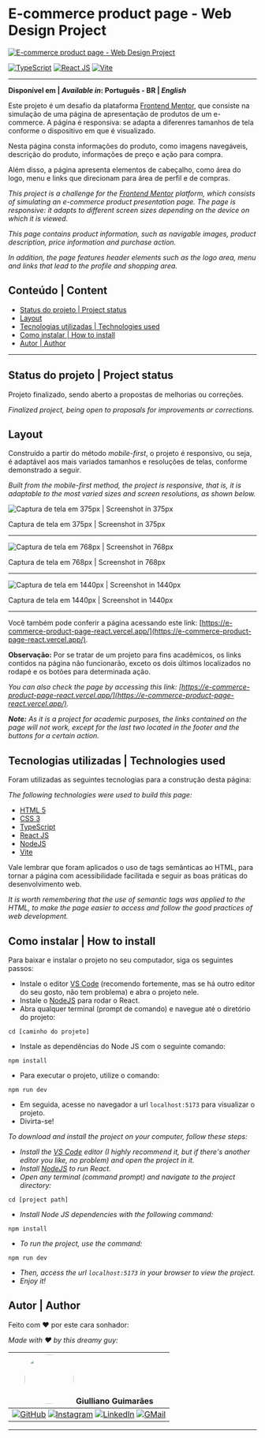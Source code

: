 # E-commerce product page - Web Design Project

[![E-commerce product page - Web Design Project](/src/assets/images/screenshots/gif-e-commerce.gif)](https://e-commerce-product-page-react.vercel.app/)

[![TypeScript](https://img.shields.io/badge/TypeScript-3178C6?style=flat&logo=typescript&logoColor=white)](https://www.typescriptlang.org/)
[![React JS](https://img.shields.io/badge/React%20JS-58C4DC?style=flat&logo=react&logoColor=white)](https://react.dev/)
[![Vite](https://img.shields.io/badge/Vite-db2777?style=flat&logo=vite&logoColor=white)](https://vite.dev/)

---
**Disponível em | _Available in_: Português - BR | _English_**

Este projeto é um desafio da plataforma [Frontend Mentor](https://www.frontendmentor.io/challenges/ecommerce-product-page-UPsZ9MJp6), que consiste na simulação de uma página de apresentação de produtos de um e-commerce. A página é responsiva: se adapta a diferenres tamanhos de tela conforme o dispositivo em que é visualizado.

Nesta página consta informações do produto, como imagens navegáveis, descrição do produto, informações de preço e ação para compra.

Além disso, a página apresenta elementos de cabeçalho, como área do logo, menu e links que direcionam para área de perfil e de compras.

*This project is a challenge for the [Frontend Mentor](https://www.frontendmentor.io/challenges/ecommerce-product-page-UPsZ9MJp6) platform, which consists of simulating an e-commerce product presentation page. The page is responsive: it adapts to different screen sizes depending on the device on which it is viewed.*

*This page contains product information, such as navigable images, product description, price information and purchase action.*

*In addition, the page features header elements such as the logo area, menu and links that lead to the profile and shopping area.*

## Conteúdo | Content

- [Status do projeto | Project status](#status-do-projeto--project-status)
- [Layout](#layout)
- [Tecnologias utilizadas | Technologies used](#tecnologias-utilizadas--technologies-used)
- [Como instalar | How to install](#como-instalar--how-to-install)
- [Autor | Author](#autor--author)

---

## Status do projeto | Project status

Projeto finalizado, sendo aberto a propostas de melhorias ou correções.

*Finalized project, being open to proposals for improvements or corrections.*

## Layout

Construído a partir do método *mobile-first*, o projeto é responsivo, ou seja, é adaptável aos mais variados tamanhos e resoluções de telas, conforme demonstrado a seguir.

*Built from the mobile-first method, the project is responsive, that is, it is adaptable to the most varied sizes and screen resolutions, as shown below.*

![Captura de tela em 375px | Screenshot in 375px](/src/assets/images/screenshots/Screenshot-375px.jpeg)

Captura de tela em 375px | Screenshot in 375px

---

![Captura de tela em 768px | Screenshot in 768px](/src/assets/images/screenshots/Screenshot-768px.jpeg)

Captura de tela em 768px | Screenshot in 768px

---

![Captura de tela em 1440px | Screenshot in 1440px](/src/assets/images/screenshots/Screenshot-1440px.jpeg)

Captura de tela em 1440px | Screenshot in 1440px

---

Você também pode conferir a página acessando este link: [https://e-commerce-product-page-react.vercel.app/](https://e-commerce-product-page-react.vercel.app/).

**Observação:** Por se tratar de um projeto para fins acadêmicos, os links contidos na página não funcionarão, exceto os dois últimos localizados no rodapé e os botões para determinada ação.

*You can also check the page by accessing this link: [https://e-commerce-product-page-react.vercel.app/](https://e-commerce-product-page-react.vercel.app/).*

*__Note:__ As it is a project for academic purposes, the links contained on the page will not work, except for the last two located in the footer and the buttons for a certain action.*

## Tecnologias utilizadas | Technologies used

Foram utilizadas as seguintes tecnologias para a construção desta página:

*The following technologies were used to build this page:*

- [HTML 5](https://developer.mozilla.org/pt-BR/docs/Web/HTML)
- [CSS 3](https://developer.mozilla.org/pt-BR/docs/Web/CSS)
- [TypeScript](https://www.typescriptlang.org/)
- [React JS](https://react.dev/)
- [NodeJS](https://nodejs.org/en)
- [Vite](https://vite.dev/)

Vale lembrar que foram aplicados o uso de tags semânticas ao HTML, para tornar a página com acessibilidade facilitada e seguir as boas práticas do desenvolvimento web.

*It is worth remembering that the use of semantic tags was applied to the HTML, to make the page easier to access and follow the good practices of web development.*

## Como instalar | How to install

Para baixar e instalar o projeto no seu computador, siga os seguintes passos:

- Instale o editor [VS Code](https://code.visualstudio.com/) (recomendo fortemente, mas se há outro editor do seu gosto, não tem problema) e abra o projeto nele.
- Instale o [NodeJS](https://nodejs.org/en) para rodar o React.
- Abra qualquer terminal (prompt de comando) e navegue até o diretório do projeto:
```
cd [caminho do projeto]
```
- Instale as dependências do Node JS com o seguinte comando:
```
npm install
```
- Para executar o projeto, utilize o comando:
```
npm run dev
```
- Em seguida, acesse no navegador a url ```localhost:5173``` para visualizar o projeto.
- Divirta-se!

*To download and install the project on your computer, follow these steps:*

- *Install the [VS Code](https://code.visualstudio.com/) editor (I highly recommend it, but if there's another editor you like, no problem) and open the project in it.*
- *Install [NodeJS](https://nodejs.org/en) to run React.*
- *Open any terminal (command prompt) and navigate to the project directory:*
```
cd [project path]
```
- *Install Node JS dependencies with the following command:*
```
npm install
```
- *To run the project, use the command:*
```
npm run dev
```
- *Then, access the url ```localhost:5173``` in your browser to view the project.*
- *Enjoy it!*

## Autor | Author

Feito com :heart: por este cara sonhador:

*Made with :heart: by this dreamy guy:*

| <img src="https://avatars.githubusercontent.com/u/106249494?v=4" width="100px" style="border-radius: 50%"> **Giulliano Guimarães** |
| ---------------------------------------------------------------------------------------------------------------------------------- |
|[![GitHub](https://img.shields.io/badge/GitHub-100000?style=flat&logo=github&logoColor=white)](https://github.com/giullianoth) [![Instagram](https://img.shields.io/badge/Instagram-E4405F?style=flat&logo=instagram&logoColor=white)](https://www.instagram.com/giullianoth/) [![LinkedIn](https://img.shields.io/badge/LinkedIn-0077B5?style=flat&logo=linkedin&logoColor=white)](https://www.linkedin.com/in/giullianoth/) [![GMail](https://img.shields.io/badge/Gmail-D14836?style=flat&logo=gmail&logoColor=white)](mailto:llthguimaraes@gmail.com) |
---